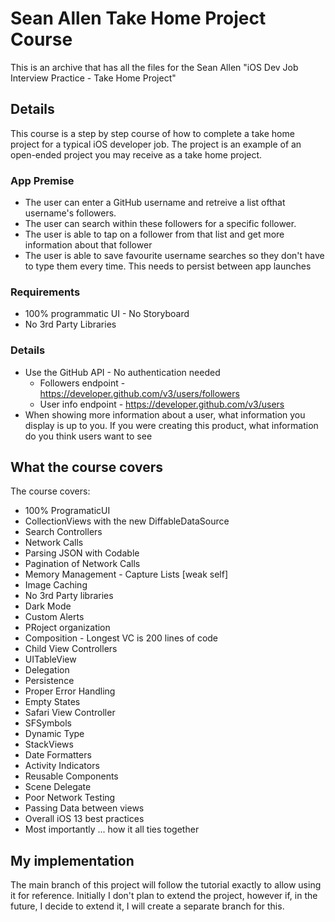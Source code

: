 # Sean Allen Take Home Project Course

This is an archive that has all the files for the Sean Allen "iOS Dev Job Interview Practice - Take Home Project"

## Details
This course is a step by step course of how to complete a take home project for a typical iOS developer job. The project is an example of an open-ended project you may receive as a take home project.

### App Premise
- The user can enter a GitHub username and retreive a list ofthat username's followers.
- The user can search within these followers for a specific follower.
- The user is able to tap on a follower from that list and get more information about that follower
- The user is able to save favourite username searches so they don't have to type them every time. This needs to persist between app launches

### Requirements
- 100% programmatic UI - No Storyboard
- No 3rd Party Libraries

### Details
- Use the GitHub API - No authentication needed
	- Followers endpoint - https://developer.github.com/v3/users/followers
	- User info endpoint - https://developer.github.com/v3/users
- When showing more information about a user, what information you display is up to you. 
  If you were creating this product, what information do you think users want to see

## What the course covers
The course covers:
- 100% ProgramaticUI
- CollectionViews with the new DiffableDataSource
- Search Controllers
- Network Calls
- Parsing JSON with Codable
- Pagination of Network Calls
- Memory Management - Capture Lists [weak self]
- Image Caching
- No 3rd Party libraries
- Dark Mode
- Custom Alerts
- PRoject organization
- Composition - Longest VC is 200 lines of code
- Child View Controllers
- UITableView
- Delegation
- Persistence
- Proper Error Handling
- Empty States
- Safari View Controller
- SFSymbols
- Dynamic Type
- StackViews
- Date Formatters
- Activity Indicators
- Reusable Components
- Scene Delegate
- Poor Network Testing
- Passing Data between views
- Overall iOS 13 best practices
- Most importantly ... how it all ties together

## My implementation
The main branch of this project will follow the tutorial exactly to allow using it for reference. Initially I don't plan to extend the project, however if, in the future, I decide to extend it, I will create a separate branch for this.
